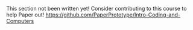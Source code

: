 This section not been written yet! Consider contributing to this course to help Paper out! https://github.com/PaperPrototype/Intro-Coding-and-Computers